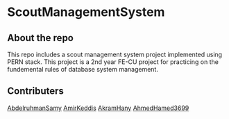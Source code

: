 # ScoutManagementSystem
## About the repo
This repo includes a scout management system project implemented using PERN stack. This project is a 2nd year FE-CU project for practicing on the fundemental rules of database system management.
## Contributers
[AbdelruhmanSamy](https://github.com/AbdelruhmanSamy/)
[AmirKeddis](https://github.com/amir-kedis/)
[AkramHany](https://github.com/akramhany/)
[AhmedHamed3699](https://github.com/AhmedHamed3699)
